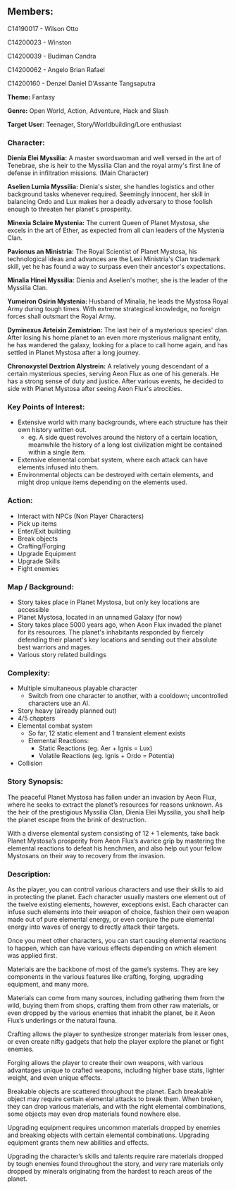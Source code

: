 ## Members:

C14190017 - Wilson Otto

C14200023 - Winston

C14200039 - Budiman Candra

C14200062 - Angelo Brian Rafael

C14200160 - Denzel Daniel D'Assante Tangsaputra

**Theme:** Fantasy

**Genre:** Open World, Action, Adventure, Hack and Slash

**Target User:** Teenager, Story/Worldbuilding/Lore enthusiast

### Character:

**Dienia Elei Myssilia:** A master swordswoman and well versed in the art of Tenebrae, she is heir to the Myssilia Clan and the royal army's first line of defense in infiltration missions. (Main Character)

**Aselien Lumia Myssilia:** Dienia's sister, she handles logistics and other background tasks whenever required. Seemingly innocent, her skill in balancing Ordo and Lux makes her a deadly adversary to those foolish enough to threaten her planet's prosperity.

**Minexia Sclaire Mystenia:** The current Queen of Planet Mystosa, she excels in the art of Ether, as expected from all clan leaders of the Mystenia Clan.

**Pavionus an Ministria:** The Royal Scientist of Planet Mystosa, his technological ideas and advances are the Lexi Ministria's Clan trademark skill, yet he has found a way to surpass even their ancestor's expectations.

**Minalia Hinei Myssilia:** Dienia and Aselien's mother, she is the leader of the Myssilia Clan.

**Yumeiron Osirin Mystenia:** Husband of Minalia, he leads the Mystosa Royal Army during tough times. With extreme strategical knowledge, no foreign forces shall outsmart the Royal Army.

**Dyminexus Arteixin Zemistrion:** The last heir of a mysterious species' clan. After losing his home planet to an even more mysterious malignant entity, he has wandered the galaxy, looking for a place to call home again, and has settled in Planet Mystosa after a long journey.
	
**Chronoxystel Dextrion Alystrein:** A relatively young descendant of a certain mysterious species, serving Aeon Flux as one of his generals. He has a strong sense of duty and justice. After various events, he decided to side with Planet Mystosa after seeing Aeon Flux's atrocities.

### Key Points of Interest:
- Extensive world with many backgrounds, where each structure has their own history written out.
	- eg. A side quest revolves around the history of a certain location, meanwhile the history of a long lost civilization might be contained within a single item.
- Extensive elemental combat system, where each attack can have elements infused into them.
- Environmental objects can be destroyed with certain elements, and might drop unique items depending on the elements used.

### Action:
- Interact with NPCs (Non Player Characters)
- Pick up items
- Enter/Exit building
- Break objects
- Crafting/Forging
- Upgrade Equipment
- Upgrade Skills
- Fight enemies

### Map / Background:
- Story takes place in Planet Mystosa, but only key locations are accessible
- Planet Mystosa, located in an unnamed Galaxy (for now)
- Story takes place 5000 years ago, when Aeon Flux invaded the planet for its resources. The planet's inhabitants responded by fiercely defending their planet's key locations and sending out their absolute best warriors and mages.
- Various story related buildings

### Complexity:
- Multiple simultaneous playable character
	- Switch from one character to another, with a cooldown; uncontrolled characters use an AI.
- Story heavy (already planned out)
- 4/5 chapters
- Elemental combat system
	- So far, 12 static element and 1 transient element exists
	- Elemental Reactions:
		- Static Reactions (eg. Aer + Ignis = Lux)
		- Volatile Reactions (eg. Ignis + Ordo = Potentia)
- Collision

### Story Synopsis:
The peaceful Planet Mystosa has fallen under an invasion by Aeon Flux, where he seeks to extract the planet’s resources for reasons unknown. As the heir of the prestigious Myssilia Clan, Dienia Elei Myssilia, you shall help the planet escape from the brink of destruction.

With a diverse elemental system consisting of 12 + 1 elements, take back Planet Mystosa’s prosperity from Aeon Flux’s avarice grip by mastering the elemental reactions to defeat his henchmen, and also help out your fellow Mystosans on their way to recovery from the invasion.

### Description:
As the player, you can control various characters and use their skills to aid in protecting the planet. Each character usually masters one element out of the twelve existing elements, however, exceptions exist. Each character can infuse such elements into their weapon of choice, fashion their own weapon made out of pure elemental energy, or even conjure the pure elemental energy into waves of energy to directly attack their targets.

Once you meet other characters, you can start causing elemental reactions to happen, which can have various effects depending on which element was applied first.

Materials are the backbone of most of the game’s systems. They are key components in the various features like crafting, forging, upgrading equipment, and many more.

Materials can come from many sources, including gathering them from the wild, buying them from shops, crafting them from other raw materials, or even dropped by the various enemies that inhabit the planet, be it Aeon Flux’s underlings or the natural fauna.

Crafting allows the player to synthesize stronger materials from lesser ones, or even create nifty gadgets that help the player explore the planet or fight enemies.

Forging allows the player to create their own weapons, with various advantages unique to crafted weapons, including higher base stats, lighter weight, and even unique effects.

Breakable objects are scattered throughout the planet. Each breakable object may require certain elemental attacks to break them. When broken, they can drop various materials, and with the right elemental combinations, some objects may even drop materials found nowhere else.

Upgrading equipment requires uncommon materials dropped by enemies and breaking objects with certain elemental combinations. Upgrading equipment grants them new abilities and effects.

Upgrading the character’s skills and talents require rare materials dropped by tough enemies found throughout the story, and very rare materials only dropped by minerals originating from the hardest to reach areas of the planet.
